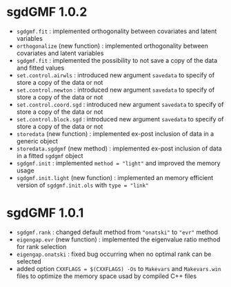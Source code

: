 # sgdGMF 1.0.2
* `sgdgmf.fit` : implemented orthogonality between covariates and latent variables
* `orthogonalize` (new function) : implemented orthogonality between covariates and latent variables
* `sgdgmf.fit` : implemented the possibility to not save a copy of the data and fitted values
* `set.control.airwls` : introduced new argument `savedata` to specify of store a copy of the data or not
* `set.control.newton` : introduced new argument `savedata` to specify of store a copy of the data or not
* `set.control.coord.sgd` : introduced new argument `savedata` to specify of store a copy of the data or not
* `set.control.block.sgd` : introduced new argument `savedata` to specify of store a copy of the data or not
* `storedata` (new function) : implemented ex-post inclusion of data in a generic object
* `storedata.sgdgmf` (new method) : implemented ex-post inclusion of data in a fitted `sgdgmf` object
* `sgdgmf.init` : implemented `method = "light"` and improved the memory usage
* `sgdgmf.init.light` (new function) : implemented an memory efficient version of `sgdgmf.init.ols` with `type = "link"`

# sgdGMF 1.0.1

* `sgdgmf.rank` : changed default method from `"onatski"` to `"evr"` method
* `eigengap.evr` (new function) : implemented the eigenvalue ratio method for rank selection
* `eigengap.onatski` : fixed bug occurring when no optimal rank can be selected
* added option `CXXFLAGS = $(CXXFLAGS) -Os` to `Makevars` and `Makevars.win` files to optimize the memory space usad by compiled C++ files
